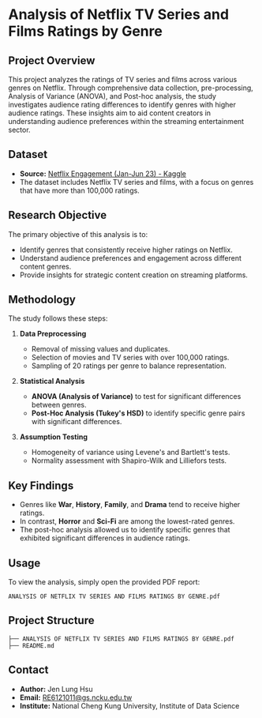 # Analysis of Netflix TV Series and Films Ratings by Genre

## Project Overview
This project analyzes the ratings of TV series and films across various genres on Netflix. Through comprehensive data collection, pre-processing, Analysis of Variance (ANOVA), and Post-hoc analysis, the study investigates audience rating differences to identify genres with higher audience ratings. These insights aim to aid content creators in understanding audience preferences within the streaming entertainment sector.

## Dataset
- **Source:** [Netflix Engagement (Jan-Jun 23) - Kaggle](https://www.kaggle.com/datasets/vassyesboy/netflix-engagement-jan-jun-23)
- The dataset includes Netflix TV series and films, with a focus on genres that have more than 100,000 ratings.

## Research Objective
The primary objective of this analysis is to:
- Identify genres that consistently receive higher ratings on Netflix.
- Understand audience preferences and engagement across different content genres.
- Provide insights for strategic content creation on streaming platforms.

## Methodology
The study follows these steps:
1. **Data Preprocessing**
   - Removal of missing values and duplicates.
   - Selection of movies and TV series with over 100,000 ratings.
   - Sampling of 20 ratings per genre to balance representation.

2. **Statistical Analysis**
   - **ANOVA (Analysis of Variance)** to test for significant differences between genres.
   - **Post-Hoc Analysis (Tukey's HSD)** to identify specific genre pairs with significant differences.

3. **Assumption Testing**
   - Homogeneity of variance using Levene's and Bartlett's tests.
   - Normality assessment with Shapiro-Wilk and Lilliefors tests.

## Key Findings
- Genres like **War**, **History**, **Family**, and **Drama** tend to receive higher ratings.
- In contrast, **Horror** and **Sci-Fi** are among the lowest-rated genres.
- The post-hoc analysis allowed us to identify specific genres that exhibited significant differences in audience ratings.

## Usage
To view the analysis, simply open the provided PDF report:
```
ANALYSIS OF NETFLIX TV SERIES AND FILMS RATINGS BY GENRE.pdf
```

## Project Structure
```
├── ANALYSIS OF NETFLIX TV SERIES AND FILMS RATINGS BY GENRE.pdf
├── README.md
```

## Contact
- **Author:** Jen Lung Hsu
- **Email:** RE6121011@gs.ncku.edu.tw
- **Institute:** National Cheng Kung University, Institute of Data Science
